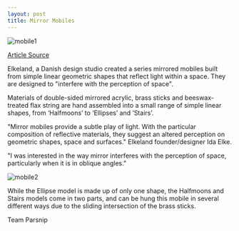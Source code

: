 ```yaml
---
layout: post
title: Mirror Mobiles
---
```


![mobile1]({{site.baseurl}}/images/Mirrormobile1.jpg)

[Article Source](http://www.dezeen.com/2016/01/12/elkeland-mirror-mobiles-simple-reflective-shapes-danish-design-northmodern/)

<p>Elkeland, a Danish design studio created a series mirrored mobiles built from simple linear geometric shapes that reflect light within a space. They are designed to "interfere with the perception of space". </p>

<p>Materials of double-sided mirrored acrylic, brass sticks and beeswax-treated flax string are hand assembled into a small range of simple linear shapes, from ‘Halfmoons’ to ‘Ellipses’ and ‘Stairs’.</p>

<p>"Mirror mobiles provide a subtle play of light. With the particular composition of reflective materials, they suggest an altered perception on geometric shapes, space and surfaces." Elkeland founder/designer Ida Elke. </p>


<p>"I was interested in the way mirror interferes with the perception of space, particularly when it is in oblique angles." </p>


![mobile2]({{site.baseurl}}/images/Mirrormobile2.jpg) 

<p>While the Ellipse model is made up of only one shape, the Halfmoons and Stairs models come in two parts, and can be hung this mobile in several different ways due to the sliding intersection of the brass sticks.</p>

<p>Team Parsnip  </p> 
